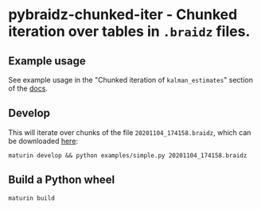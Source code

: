 # pybraidz-chunked-iter - Chunked iteration over tables in `.braidz` files.

## Example usage

See example usage in the "Chunked iteration of `kalman_estimates`" section of
the [docs](https://strawlab.github.io/strand-braid/braidz-files.html).

## Develop

This will iterate over chunks of the file `20201104_174158.braidz`, which can be
downloaded [here](https://strawlab-cdn.com/assets/20201104_174158.braidz):

    maturin develop && python examples/simple.py 20201104_174158.braidz

## Build a Python wheel

    maturin build
